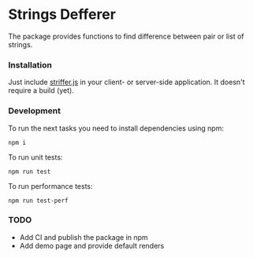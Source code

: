 # Strings Defferer
The package provides functions to find difference between pair or list of strings.

### Installation
Just include [striffer.js](/src/striffer.js) in your client- or server-side application. It doesn't require a build (yet).

### Development
To run the next tasks you need to install dependencies using npm:
```shell
npm i
```

To run unit tests:
```shell
npm run test
```

To run performance tests:
```shell
npm run test-perf
```

### TODO
- Add CI and publish the package in npm
- Add demo page and provide default renders
